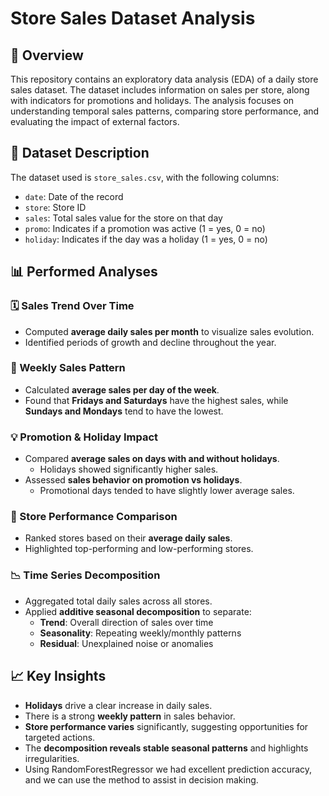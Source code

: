 # Store Sales Dataset Analysis

## 📘 Overview

This repository contains an exploratory data analysis (EDA) of a daily store sales dataset. The dataset includes information on sales per store, along with indicators for promotions and holidays. The analysis focuses on understanding temporal sales patterns, comparing store performance, and evaluating the impact of external factors.

## 📂 Dataset Description

The dataset used is `store_sales.csv`, with the following columns:

- `date`: Date of the record
- `store`: Store ID
- `sales`: Total sales value for the store on that day
- `promo`: Indicates if a promotion was active (1 = yes, 0 = no)
- `holiday`: Indicates if the day was a holiday (1 = yes, 0 = no)

## 📊 Performed Analyses

### 🗓️ Sales Trend Over Time

- Computed **average daily sales per month** to visualize sales evolution.
- Identified periods of growth and decline throughout the year.

### 📆 Weekly Sales Pattern

- Calculated **average sales per day of the week**.
- Found that **Fridays and Saturdays** have the highest sales, while **Sundays and Mondays** tend to have the lowest.

### 💡 Promotion & Holiday Impact

- Compared **average sales on days with and without holidays**.
  - Holidays showed significantly higher sales.
- Assessed **sales behavior on promotion vs holidays**.
  - Promotional days tended to have slightly lower average sales.

### 🏬 Store Performance Comparison

- Ranked stores based on their **average daily sales**.
- Highlighted top-performing and low-performing stores.

### 📉 Time Series Decomposition

- Aggregated total daily sales across all stores.
- Applied **additive seasonal decomposition** to separate:
  - **Trend**: Overall direction of sales over time
  - **Seasonality**: Repeating weekly/monthly patterns
  - **Residual**: Unexplained noise or anomalies

## 📈 Key Insights

- **Holidays** drive a clear increase in daily sales.
- There is a strong **weekly pattern** in sales behavior.
- **Store performance varies** significantly, suggesting opportunities for targeted actions.
- The **decomposition reveals stable seasonal patterns** and highlights irregularities.
- Using RandomForestRegressor we had excellent prediction accuracy, and we can use the method to assist in decision making.
